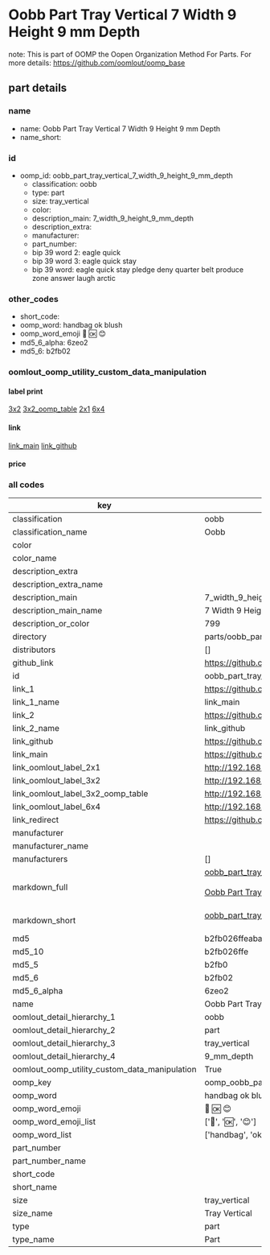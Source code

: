 # Oobb Part Tray Vertical 7 Width 9 Height 9 mm Depth  

note: This is part of OOMP the Oopen Organization Method For Parts. For more details: https://github.com/oomlout/oomp_base

##  part details
  







### name
* name: Oobb Part Tray Vertical 7 Width 9 Height 9 mm Depth
* name_short: 
### id
* oomp_id: oobb_part_tray_vertical_7_width_9_height_9_mm_depth
  * classification: oobb
  * type: part
  * size: tray_vertical
  * color: 
  * description_main: 7_width_9_height_9_mm_depth
  * description_extra: 
  * manufacturer: 
  * part_number: 
  * bip 39 word 2: eagle quick
  * bip 39 word 3: eagle quick stay
  * bip 39 word: eagle quick stay pledge deny quarter belt produce zone answer laugh arctic

### other_codes
* short_code: 
* oomp_word: handbag ok blush
* oomp_word_emoji :handbag: :ok: :blush:
* md5_6_alpha: 6zeo2
* md5_6: b2fb02






### oomlout_oomp_utility_custom_data_manipulation
#### label print
[3x2](http://192.168.1.245:1112/?label=oomp%206zeo2)
[3x2_oomp_table](http://192.168.1.108:1112/?label=oomp%206zeo2)
[2x1](http://192.168.1.242:1112/?label=oomp%206zeo2)
[6x4](http://192.168.1.55:1112/?label=oomp%206zeo2)    

#### link

[link_main](https://github.com/oomlout/oomlout_oomp_version_1_messy/tree/main/parts/oobb_part_tray_vertical_7_width_9_height_9_mm_depth) [link_github](https://github.com/oomlout/oomlout_oomp_version_1_messy/tree/main/parts/oobb_part_tray_vertical_7_width_9_height_9_mm_depth)                             

#### price







### all codes 
| key | value |  
| --- | --- |  
| classification | oobb |  
| classification_name | Oobb |  
| color |  |  
| color_name |  |  
| description_extra |  |  
| description_extra_name |  |  
| description_main | 7_width_9_height_9_mm_depth |  
| description_main_name | 7 Width 9 Height 9 mm Depth |  
| description_or_color | 799 |  
| directory | parts/oobb_part_tray_vertical_7_width_9_height_9_mm_depth |  
| distributors | [] |  
| github_link | https://github.com/oomlout/oomlout_oomp_part_src/tree/main/parts/oobb_part_tray_vertical_7_width_9_height_9_mm_depth |  
| id | oobb_part_tray_vertical_7_width_9_height_9_mm_depth |  
| link_1 | https://github.com/oomlout/oomlout_oomp_version_1_messy/tree/main/parts/oobb_part_tray_vertical_7_width_9_height_9_mm_depth |  
| link_1_name | link_main |  
| link_2 | https://github.com/oomlout/oomlout_oomp_version_1_messy/tree/main/parts/oobb_part_tray_vertical_7_width_9_height_9_mm_depth |  
| link_2_name | link_github |  
| link_github | https://github.com/oomlout/oomlout_oomp_version_1_messy/tree/main/parts/oobb_part_tray_vertical_7_width_9_height_9_mm_depth |  
| link_main | https://github.com/oomlout/oomlout_oomp_version_1_messy/tree/main/parts/oobb_part_tray_vertical_7_width_9_height_9_mm_depth |  
| link_oomlout_label_2x1 | http://192.168.1.242:1112/?label=oomp%206zeo2 |  
| link_oomlout_label_3x2 | http://192.168.1.245:1112/?label=oomp%206zeo2 |  
| link_oomlout_label_3x2_oomp_table | http://192.168.1.108:1112/?label=oomp%206zeo2 |  
| link_oomlout_label_6x4 | http://192.168.1.55:1112/?label=oomp%206zeo2 |  
| link_redirect | https://github.com/oomlout/oomlout_oomp_version_1_messy/tree/main/parts/oobb_part_tray_vertical_7_width_9_height_9_mm_depth |  
| manufacturer |  |  
| manufacturer_name |  |  
| manufacturers | [] |  
| markdown_full | [oobb_part_tray_vertical_7_width_9_height_9_mm_depth](none)<br>[](none)<br>[Oobb Part Tray Vertical 7 Width 9 Height 9 Mm Depth](none)<br><br> |  
| markdown_short | [oobb_part_tray_vertical_7_width_9_height_9_mm_depth](none)<br><br> |  
| md5 | b2fb026ffeaba29ebd9d5a69a9ebea28 |  
| md5_10 | b2fb026ffe |  
| md5_5 | b2fb0 |  
| md5_6 | b2fb02 |  
| md5_6_alpha | 6zeo2 |  
| name | Oobb Part Tray Vertical 7 Width 9 Height 9 mm Depth |  
| oomlout_detail_hierarchy_1 | oobb |  
| oomlout_detail_hierarchy_2 | part |  
| oomlout_detail_hierarchy_3 | tray_vertical |  
| oomlout_detail_hierarchy_4 | 9_mm_depth |  
| oomlout_oomp_utility_custom_data_manipulation | True |  
| oomp_key | oomp_oobb_part_tray_vertical_7_width_9_height_9_mm_depth |  
| oomp_word | handbag ok blush |  
| oomp_word_emoji | :handbag: :ok: :blush: |  
| oomp_word_emoji_list | [':handbag:', ':ok:', ':blush:'] |  
| oomp_word_list | ['handbag', 'ok', 'blush'] |  
| part_number |  |  
| part_number_name |  |  
| short_code |  |  
| short_name |  |  
| size | tray_vertical |  
| size_name | Tray Vertical |  
| type | part |  
| type_name | Part |  
